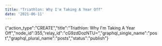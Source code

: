 ```yaml
---
title: "Triathlon: Why I'm Taking A Year Off"
date: '2021-06-11'
---
```


{"action_type":"CREATE","title":"Triathlon: Why I'm Taking A Year Off","node_id":355,"relay_id":"cG9zdDozNTU=","graphql_single_name":"post","graphql_plural_name":"posts","status":"publish"}
